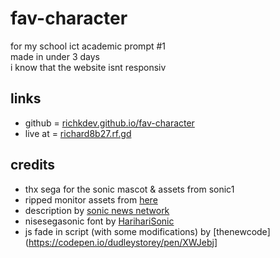 # fav-character
for my school ict academic prompt #1<br>
made in under 3 days<br>
i know that the website isnt responsiv

## links
- github = [richkdev.github.io/fav-character](https://richkdev.github.io/fav-character/)
- live at = [richard8b27.rf.gd](https://richard8b27.rf.gd)

## credits
- thx sega for the sonic mascot & assets from sonic1
- ripped monitor assets from [here](https://www.spriters-resource.com/custom_edited/sonicthehedgehogcustoms/sheet/85198/)
- description by [sonic news network](https://sonic.fandom.com/wiki/Sonic_the_Hedgehog)
- nisesegasonic font by [HarihariSonic](https://www.fonts4free.net/sega-sonic-font.html)
- js fade in script (with some modifications) by [thenewcode](https://codepen.io/dudleystorey/pen/XWJebj]
